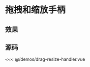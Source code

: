 # 拖拽和缩放手柄

## 效果

<ClientOnly>
  <DemoDragResizeHandler></DemoDragResizeHandler>
</ClientOnly>

## 源码

<<< @/demos/drag-resize-handler.vue
